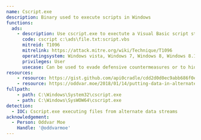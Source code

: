```yaml
---
name: Cscript.exe
description: Binary used to execute scripts in Windows
functions:
  ads:
    - description: Use cscript.exe to exectute a Visual Basic script stored in an Alternate Data Stream (ADS).
      code: cscript c:\ads\file.txt:script.vbs
      mitreid: T1096
      mitrelink: https://attack.mitre.org/wiki/Technique/T1096
      operatingsystem: Windows vista, Windows 7, Windows 8, Windows 8.1, Windows 10
      privileges: User
      usecase: Can be used to evade defensive countermeasures or to hide as a persistence mechanism
resources:
    - resource: https://gist.github.com/api0cradle/cdd2d0d0ec9abb686f0e89306e277b8f
    - resource: https://oddvar.moe/2018/01/14/putting-data-in-alternate-data-streams-and-how-to-execute-it/
fullpath:
    - path: C:\Windows\System32\cscript.exe
    - path: C:\Windows\SysWOW64\cscript.exe
detection:
  - IOC: Cscript.exe executing files from alternate data streams
acknowledgement:
  - Person: Oddvar Moe
    Handle: '@oddvarmoe'
---
```

